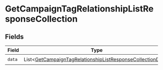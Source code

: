 # GetCampaignTagRelationshipListResponseCollection


## Fields

| Field                                                                                                                                          | Type                                                                                                                                           | Required                                                                                                                                       | Description                                                                                                                                    |
| ---------------------------------------------------------------------------------------------------------------------------------------------- | ---------------------------------------------------------------------------------------------------------------------------------------------- | ---------------------------------------------------------------------------------------------------------------------------------------------- | ---------------------------------------------------------------------------------------------------------------------------------------------- |
| `data`                                                                                                                                         | List\<[GetCampaignTagRelationshipListResponseCollectionData](../../models/components/GetCampaignTagRelationshipListResponseCollectionData.md)> | :heavy_check_mark:                                                                                                                             | N/A                                                                                                                                            |
